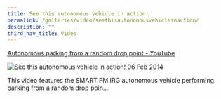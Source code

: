 ```yaml
---
title: See this autonomous vehicle in action!
permalink: /galleries/video/seethisautonomousvehicleinaction/
description: ""
third_nav_title: Video
---
```

[Autonomous parking from a random drop point - YouTube](https://www.youtube.com/embed/dpr2sYmAO-0?html5=1&rel=0)

![See this autonomous vehicle in action!](https://img.youtube.com/vi/dpr2sYmAO-0/default.jpg)
06 Feb 2014



This video features the SMART FM IRG autonomous vehicle performing parking from a random drop poin...